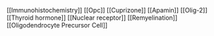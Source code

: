 [[Immunohistochemistry]]
[[Opc]]
[[Cuprizone]]
[[Apamin]]
[[Olig-2]]
[[Thyroid hormone]]
[[Nuclear receptor]]
[[Remyelination]]
[[Oligodendrocyte Precursor Cell]]
